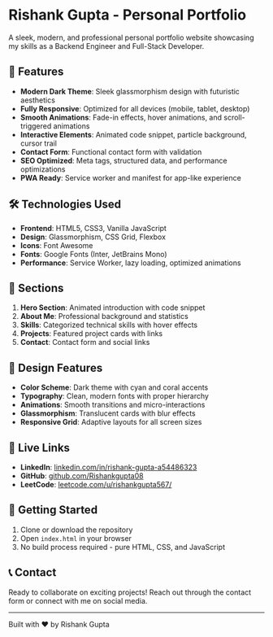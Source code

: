 # Rishank Gupta - Personal Portfolio

A sleek, modern, and professional personal portfolio website showcasing my skills as a Backend Engineer and Full-Stack Developer.

## 🚀 Features

- **Modern Dark Theme**: Sleek glassmorphism design with futuristic aesthetics
- **Fully Responsive**: Optimized for all devices (mobile, tablet, desktop)
- **Smooth Animations**: Fade-in effects, hover animations, and scroll-triggered animations
- **Interactive Elements**: Animated code snippet, particle background, cursor trail
- **Contact Form**: Functional contact form with validation
- **SEO Optimized**: Meta tags, structured data, and performance optimizations
- **PWA Ready**: Service worker and manifest for app-like experience

## 🛠️ Technologies Used

- **Frontend**: HTML5, CSS3, Vanilla JavaScript
- **Design**: Glassmorphism, CSS Grid, Flexbox
- **Icons**: Font Awesome
- **Fonts**: Google Fonts (Inter, JetBrains Mono)
- **Performance**: Service Worker, lazy loading, optimized animations

## 📱 Sections

1. **Hero Section**: Animated introduction with code snippet
2. **About Me**: Professional background and statistics
3. **Skills**: Categorized technical skills with hover effects
4. **Projects**: Featured project cards with links
5. **Contact**: Contact form and social links

## 🎨 Design Features

- **Color Scheme**: Dark theme with cyan and coral accents
- **Typography**: Clean, modern fonts with proper hierarchy
- **Animations**: Smooth transitions and micro-interactions
- **Glassmorphism**: Translucent cards with blur effects
- **Responsive Grid**: Adaptive layouts for all screen sizes

## 🔗 Live Links

- **LinkedIn**: [linkedin.com/in/rishank-gupta-a54486323](https://linkedin.com/in/rishank-gupta-a54486323)
- **GitHub**: [github.com/Rishankgupta08](https://github.com/Rishankgupta08)
- **LeetCode**: [leetcode.com/u/rishankgupta567/](https://leetcode.com/u/rishankgupta567/)

## 🚀 Getting Started

1. Clone or download the repository
2. Open `index.html` in your browser
3. No build process required - pure HTML, CSS, and JavaScript

## 📞 Contact

Ready to collaborate on exciting projects! Reach out through the contact form or connect with me on social media.

---

Built with ❤️ by Rishank Gupta